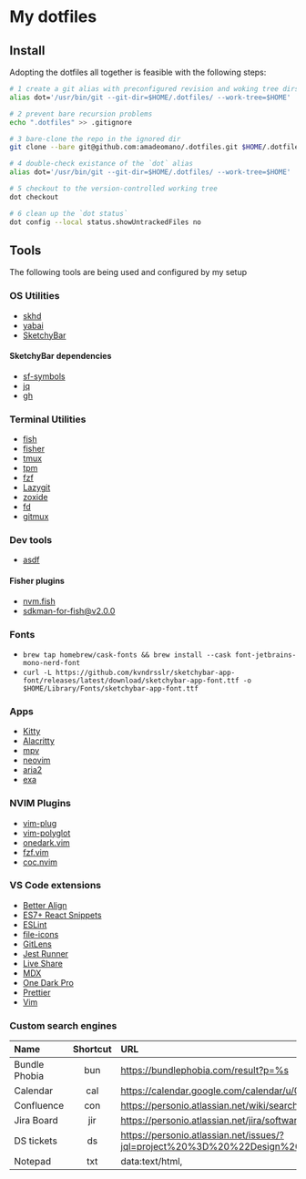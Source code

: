 # My dotfiles

## Install

Adopting the dotfiles all together is feasible with the following steps:

```sh
# 1 create a git alias with preconfigured revision and woking tree dirs
alias dot='/usr/bin/git --git-dir=$HOME/.dotfiles/ --work-tree=$HOME'

# 2 prevent bare recursion problems
echo ".dotfiles" >> .gitignore

# 3 bare-clone the repo in the ignored dir
git clone --bare git@github.com:amadeomano/.dotfiles.git $HOME/.dotfiles

# 4 double-check existance of the `dot` alias
alias dot='/usr/bin/git --git-dir=$HOME/.dotfiles/ --work-tree=$HOME'

# 5 checkout to the version-controlled working tree
dot checkout

# 6 clean up the `dot status`
dot config --local status.showUntrackedFiles no
```

## Tools

The following tools are being used and configured by my setup

### OS Utilities
- [skhd](https://github.com/koekeishiya/skhd#install)
- [yabai](https://github.com/koekeishiya/yabai#install)
- [SketchyBar](https://github.com/FelixKratz/SketchyBar)

#### SketchyBar dependencies
- [sf-symbols](https://formulae.brew.sh/cask/sf-symbols)
- [jq](https://formulae.brew.sh/formula/jq)
- [gh](https://formulae.brew.sh/formula/gh)

### Terminal Utilities

- [fish](https://formulae.brew.sh/formula/fish#default)
- [fisher](https://github.com/jorgebucaran/fisher)
- [tmux](https://formulae.brew.sh/formula/tmux)
- [tpm](https://github.com/tmux-plugins/tpm)
- [fzf](https://github.com/junegunn/fzf)
- [Lazygit](https://github.com/jesseduffield/lazygit)
- [zoxide](https://github.com/ajeetdsouza/zoxide)
- [fd](https://formulae.brew.sh/formula/fd)
- [gitmux](https://github.com/arl/gitmux)

### Dev tools
- [asdf](https://asdf-vm.com/)

#### Fisher plugins
- [nvm.fish](https://github.com/jorgebucaran/nvm.fish)
- [sdkman-for-fish@v2.0.0](https://github.com/reitzig/sdkman-for-fish)

### Fonts

- `brew tap homebrew/cask-fonts && brew install --cask font-jetbrains-mono-nerd-font`
- `curl -L https://github.com/kvndrsslr/sketchybar-app-font/releases/latest/download/sketchybar-app-font.ttf -o $HOME/Library/Fonts/sketchybar-app-font.ttf`

### Apps

- [Kitty](https://formulae.brew.sh/cask/kitty)
- [Alacritty](https://github.com/alacritty/alacritty#installation)
- [mpv](https://formulae.brew.sh/formula/mpv)
- [neovim](https://formulae.brew.sh/formula/neovim)
- [aria2](https://formulae.brew.sh/formula/aria2)
- [exa](https://the.exa.website/)

### NVIM Plugins

- [vim-plug](https://github.com/junegunn/vim-plug)
- [vim-polyglot](https://github.com/sheerun/vim-polyglot)
- [onedark.vim](https://github.com/joshdick/onedark.vim)
- [fzf.vim](https://github.com/junegunn/fzf.vim)
- [coc.nvim](https://github.com/neoclide/coc.nvim)

### VS Code extensions

- [Better Align](https://marketplace.visualstudio.com/items?itemName=wwm.better-align)
- [ES7+ React Snippets](https://marketplace.visualstudio.com/items?itemName=dsznajder.es7-react-js-snippets)
- [ESLint](https://marketplace.visualstudio.com/items?itemName=dbaeumer.vscode-eslint)
- [file-icons](https://marketplace.visualstudio.com/items?itemName=file-icons.file-icons)
- [GitLens](https://marketplace.visualstudio.com/items?itemName=eamodio.gitlens)
- [Jest Runner](https://marketplace.visualstudio.com/items?itemName=firsttris.vscode-jest-runner)
- [Live Share](https://marketplace.visualstudio.com/items?itemName=MS-vsliveshare.vsliveshare)
- [MDX](https://marketplace.visualstudio.com/items?itemName=silvenon.mdx)
- [One Dark Pro](https://marketplace.visualstudio.com/items?itemName=zhuangtongfa.Material-theme)
- [Prettier](https://marketplace.visualstudio.com/items?itemName=esbenp.prettier-vscode)
- [Vim](https://marketplace.visualstudio.com/items?itemName=vscodevim.vim)

### Custom search engines

|  Name  |  Shortcut  |  URL  | 
| :----- | :--------: | :---- | 
| Bundle Phobia | bun | https://bundlephobia.com/result?p=%s | 
| Calendar | cal | https://calendar.google.com/calendar/u/0/r | 
| Confluence | con | https://personio.atlassian.net/wiki/search?text=%s | 
| Jira Board | jir | https://personio.atlassian.net/jira/software/c/projects/DST/boards/288 | 
| DS tickets | ds | https://personio.atlassian.net/issues/?jql=project%20%3D%20%22Design%20System%20Team%22%20and%20summary%20~%20%22%s%22%20order%20by%20created%20DESC | 
| Notepad | txt | data:text/html, <html contenteditable> | 


